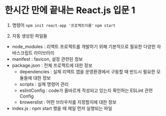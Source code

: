 # 한시간 만에 끝내는 React.js 입문 1

1. 명령어
`npm init react-app '프로젝트이름'`
`npm start`


2. 자동 생성된 파일들
- node_modules : 리액트 프로젝트를 개발하기 위해 기본적으로 필요한 다양한 자바스크립트 라이브러리
- manifest : favicon, 설정 관련된 정보
- package.json : 전체 프로젝트에 대한 정보
  - dependencies : 실제 리액트 앱을 운영환경에서 구동할 때 반드시 필요한 모듈들에 대한 정보
  - scripts : 실제 명령어 관리
  - eslintConfig : code가 올바르게 작성되고 있는지 확인하는 ESLint 관련 Config
  - browerslist : 어떤 브라우저를 지정할지에 대한 정보
- index.js : npm start 했을 때 제일 먼저 실행되는 파일